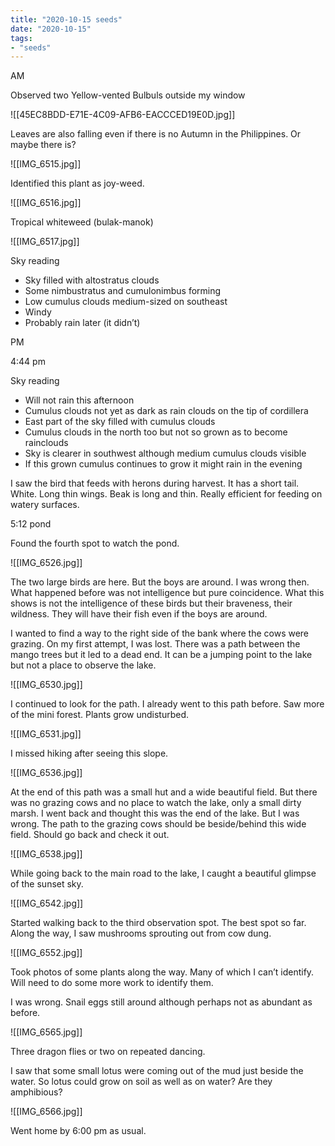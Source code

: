 ```yaml
---
title: "2020-10-15 seeds"
date: "2020-10-15"
tags:
- "seeds"
---
```


AM

Observed two Yellow-vented Bulbuls outside my window

![[45EC8BDD-E71E-4C09-AFB6-EACCCED19E0D.jpg]]

Leaves are also falling even if there is no Autumn in the Philippines. Or maybe there is?

![[IMG_6515.jpg]]

Identified this plant as joy-weed.

![[IMG_6516.jpg]]

Tropical whiteweed (bulak-manok)

![[IMG_6517.jpg]]

Sky reading

- Sky filled with altostratus clouds
- Some nimbustratus and cumulonimbus forming
- Low cumulus clouds medium-sized on southeast
- Windy
- Probably rain later (it didn’t)

PM

4:44 pm

Sky reading

- Will not rain this afternoon
- Cumulus clouds not yet as dark as rain clouds on the tip of cordillera
- East part of the sky filled with cumulus clouds
- Cumulus clouds in the north too but not so grown as to become rainclouds
- Sky is clearer in southwest although medium cumulus clouds visible
- If this grown cumulus continues to grow it might rain in the evening

I saw the bird that feeds with herons during harvest. It has a short tail. White. Long thin wings. Beak is long and thin. Really efficient for feeding on watery surfaces.

5:12 pond

Found the fourth spot to watch the pond.

![[IMG_6526.jpg]]

The two large birds are here. But the boys are around. I was wrong then. What happened before was not intelligence but pure coincidence. What this shows is not the intelligence of these birds but their braveness, their wildness. They will have their fish even if the boys are around.

I wanted to find a way to the right side of the bank where the cows were grazing. On my first attempt, I was lost. There was a path between the mango trees but it led to a dead end. It can be a jumping point to the lake but not a place to observe the lake.

![[IMG_6530.jpg]]

I continued to look for the path. I already went to this path before. Saw more of the mini forest. Plants grow undisturbed.

![[IMG_6531.jpg]]

I missed hiking after seeing this slope.

![[IMG_6536.jpg]]

At the end of this path was a small hut and a wide beautiful field. But there was no grazing cows and no place to watch the lake, only a small dirty marsh. I went back and thought this was the end of the lake. But I was wrong. The path to the grazing cows should be beside/behind this wide field. Should go back and check it out.

![[IMG_6538.jpg]]

While going back to the main road to the lake, I caught a beautiful glimpse of the sunset sky.

![[IMG_6542.jpg]]

Started walking back to the third observation spot. The best spot so far. Along the way, I saw mushrooms sprouting out from cow dung.

![[IMG_6552.jpg]]

Took photos of some plants along the way. Many of which I can’t identify. Will need to do some more work to identify them.

I was wrong. Snail eggs still around although perhaps not as abundant as before.

![[IMG_6565.jpg]]

Three dragon flies or two on repeated dancing.

I saw that some small lotus were coming out of the mud just beside the water. So lotus could grow on soil as well as on water? Are they amphibious?

![[IMG_6566.jpg]]

Went home by 6:00 pm as usual.
